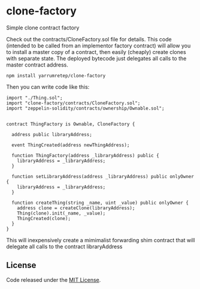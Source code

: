 # clone-factory
Simple clone contract factory


Check out the contracts/CloneFactory.sol file for details.  This code (intended to be called from an implementor factory contract)
will allow you to install a master copy of a contract, then easily (cheaply) create clones with separate state.  The deployed bytecode
just delegates all calls to the master contract address.

`npm install yarrumretep/clone-factory`

Then you can write code like this:
```
import "./Thing.sol";
import "clone-factory/contracts/CloneFactory.sol";
import "zeppelin-solidity/contracts/ownership/Ownable.sol";


contract ThingFactory is Ownable, CloneFactory {

  address public libraryAddress;

  event ThingCreated(address newThingAddress);

  function ThingFactory(address _libraryAddress) public {
    libraryAddress = _libraryAddress;
  }

  function setLibraryAddress(address _libraryAddress) public onlyOwner {
    libraryAddress = _libraryAddress;
  }

  function createThing(string _name, uint _value) public onlyOwner {
    address clone = createClone(libraryAddress);
    Thing(clone).init(_name, _value);
    ThingCreated(clone);
  }
}
```

This will inexpensively create a mimimalist forwarding shim contract that will delegate all calls to the contract libraryAddress


## License
Code released under the [MIT License](https://github.com/yarrumretep/clone-contract/blob/master/LICENSE).
